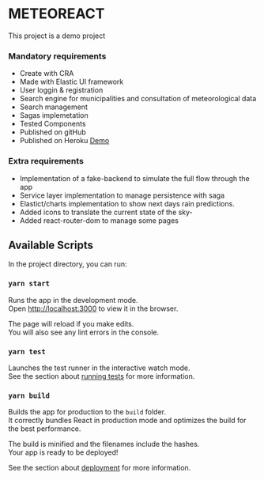 # METEOREACT

This project is a demo project 

### Mandatory requirements
- Create with CRA
- Made with Elastic UI framework
- User loggin & registration
- Search engine for municipalities and consultation of meteorological data
- Search management
- Sagas implemetation
- Tested Components
- Published on gitHub
- Published on Heroku [Demo](https://meteoreact-dev.herokuapp.com/)

### Extra requirements
- Implementation of a fake-backend to simulate the full flow through the app
- Service layer implementation to manage persistence with saga
- Elastict/charts implementation to show next days rain predictions.
- Added icons to translate the current state of the sky-
- Added react-router-dom to manage some pages



## Available Scripts

In the project directory, you can run:

### `yarn start`

Runs the app in the development mode.\
Open [http://localhost:3000](http://localhost:3000) to view it in the browser.

The page will reload if you make edits.\
You will also see any lint errors in the console.

### `yarn test`

Launches the test runner in the interactive watch mode.\
See the section about [running tests](https://facebook.github.io/create-react-app/docs/running-tests) for more information.

### `yarn build`

Builds the app for production to the `build` folder.\
It correctly bundles React in production mode and optimizes the build for the best performance.

The build is minified and the filenames include the hashes.\
Your app is ready to be deployed!

See the section about [deployment](https://facebook.github.io/create-react-app/docs/deployment) for more information.

